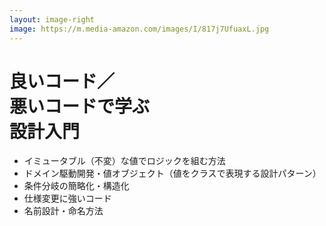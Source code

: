 ```yaml
---
layout: image-right
image: https://m.media-amazon.com/images/I/817j7UfuaxL.jpg
---
```

# 良いコード／<br>悪いコードで学ぶ<br>設計入門

- イミュータブル（不変）な値でロジックを組む方法
- ドメイン駆動開発・値オブジェクト（値をクラスで表現する設計パターン）
- 条件分岐の簡略化・構造化
- 仕様変更に強いコード
- 名前設計・命名方法